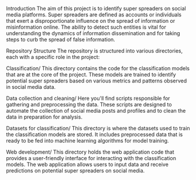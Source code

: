 Introduction
The aim of this project is to identify super spreaders on social media platforms. Super spreaders are defined as accounts or individuals that exert a disproportionate influence on the spread of information or misinformation online. The ability to detect such entities is vital for understanding the dynamics of information dissemination and for taking steps to curb the spread of false information.

Repository Structure
The repository is structured into various directories, each with a specific role in the project:

Classification/
This directory contains the code for the classification models that are at the core of the project. These models are trained to identify potential super spreaders based on various metrics and patterns observed in social media data.

Data collection and cleaning/
Here you'll find scripts responsible for gathering and preprocessing the data. These scripts are designed to automate the collection of social media posts and profiles and to clean the data in preparation for analysis.

Datasets for classification/
This directory is where the datasets used to train the classification models are stored. It includes preprocessed data that is ready to be fed into machine learning algorithms for model training.

Web development/
This directory holds the web application code that provides a user-friendly interface for interacting with the classification models. The web application allows users to input data and receive predictions on potential super spreaders on social media.

